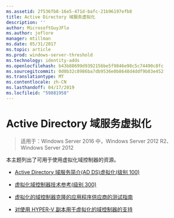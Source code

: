```yaml
---
ms.assetid: 2f536fb8-16e5-471d-bafc-21b96197efb8
title: Active Directory 域服务虚拟化
description: ''
author: MicrosoftGuyJFlo
ms.author: joflore
manager: mtillman
ms.date: 05/31/2017
ms.topic: article
ms.prod: windows-server-threshold
ms.technology: identity-adds
ms.openlocfilehash: b43b88699d9392156be5f9846e98c5c74490c8fc
ms.sourcegitcommit: 0d0b32c8986ba7db9536e0b8648d4ddf9b03e452
ms.translationtype: MT
ms.contentlocale: zh-CN
ms.lasthandoff: 04/17/2019
ms.locfileid: "59881958"
---
```

# <a name="active-directory-domain-services-virtualization"></a>Active Directory 域服务虚拟化

>适用于：Windows Server 2016 中，Windows Server 2012 R2、 Windows Server 2012

本主题列出了可用于使用虚拟化域控制器的资源。  
  
-   [Active Directory 域服务简介&#40;AD DS&#41;虚拟化&#40;级别 100&#41;](../../../ad-ds/Introduction-to-Active-Directory-Domain-Services-AD-DS-Virtualization-Level-100.md)  
  
-   [虚拟化域控制器技术参考&#40;级别 300&#41;](../../../ad-ds/deploy/virtual-dc/Virtualized-Domain-Controller-Technical-Reference--Level-300-.md)  
  
-   [虚拟化的域控制器克隆的应用程序供应商的测试指南](../../../ad-ds/reference/virtual-dc/Virtualized-Domain-Controller-Cloning-Test-Guidance-for-Application-Vendors.md)  
  
-   [对使用 HYPER-V 副本用于虚拟化的域控制器的支持](../../../ad-ds/get-started/virtual-dc/Support-for-using-Hyper-V-Replica-for-virtualized-domain-controllers.md)  
  


